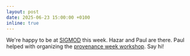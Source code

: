 ```yaml
---
layout: post
date: 2025-06-23 15:00:00 +0100
inline: true
---
```


We're happy to be at [SIGMOD](https://2025.sigmod.org) this week. Hazar and Paul are there. Paul helped with organizing the [provenance week workshop](https://ucdbg.github.io/ProvenanceWeek2025/organizers). Say hi!